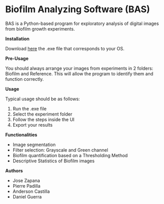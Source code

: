 # **Biofilm Analyzing Software (BAS)**

BAS is a Python-based program for exploratory analysis of digital images from biofilm growth experiments.

**Installation**

Download [here](https://drive.google.com/drive/folders/1bRJoWLFFkPUWixwjTFcUCSbRtmU6VWfO?usp=sharing) the .exe file that corresponds to your OS. 

**Pre-Usage**

You should always arrange your images from experiments in 2 folders: Biofilm and Reference. This will allow the program to identify them and function correctly.

**Usage**

Typical usage should be as follows:

1. Run the .exe file
2. Select the experiment folder
3. Follow the steps inside the UI
4. Export your results

**Functionalities**

- Image segmentation
- Filter selection: Grayscale and Green channel
- Biofilm quantification based on a Thresholding Method
- Descriptive Statistics of Biofilm images

**Authors**
- Jose Zapana
- Pierre Padilla
- Anderson Castilla
- Daniel Guerra
